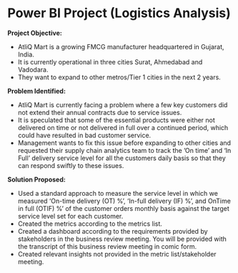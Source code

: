 # Power BI Project (Logistics Analysis)

 **Project Objective:** 
    
-  AtliQ Mart is a growing FMCG manufacturer headquartered in Gujarat, India.
-  It is currently operational in three cities Surat, Ahmedabad and Vadodara.
-  They want to expand to other metros/Tier 1 cities in the next 2 years.

**Problem Identified:**
-  AtliQ Mart is currently facing a problem where a few key customers did not extend their annual contracts due to service issues.
-  It is speculated that some of the essential products were either not delivered on time or not delivered in full over a continued period, which could have resulted in bad customer service.
-  Management wants to fix this issue before expanding to other cities and requested their supply chain analytics team to track the ’On time’ and ‘In Full’ delivery service level for all the customers daily basis so that they can respond swiftly to these issues.

**Solution Proposed:**  
- Used a standard approach to measure the service level in which we measured ‘On-time delivery (OT) %’, ‘In-full delivery (IF) %’, and OnTime in full (OTIF) %’ of the customer orders monthly basis against the target service level set for each customer.
- Created the metrics according to the metrics list.
- Created a dashboard according to the requirements provided by stakeholders in the business review meeting. You will be provided with the transcript of this business review meeting in comic form.
- Created relevant insights not provided in the metric list/stakeholder meeting.
  

